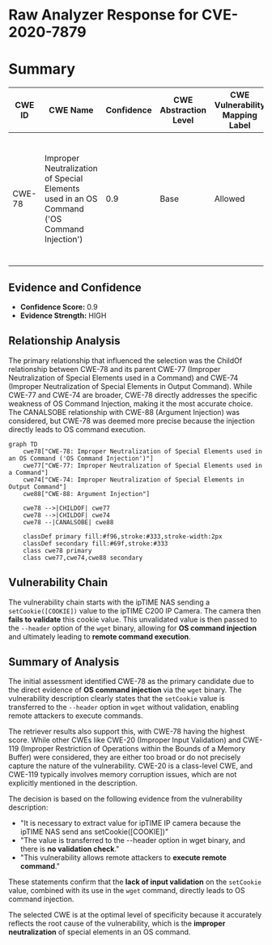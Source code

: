 # Raw Analyzer Response for CVE-2020-7879

# Summary
| CWE ID | CWE Name | Confidence | CWE Abstraction Level | CWE Vulnerability Mapping Label | CWE-Vulnerability Mapping Notes |
|---|---|---|---|---|---|
| CWE-78 | Improper Neutralization of Special Elements used in an OS Command ('OS Command Injection') | 0.9 | Base | Allowed | Primary CWE. The **lack of validation** on the `setCookie` value allows for command injection via the `--header` option in `wget`. |

## Evidence and Confidence

*   **Confidence Score:** 0.9
*   **Evidence Strength:** HIGH

## Relationship Analysis
The primary relationship that influenced the selection was the ChildOf relationship between CWE-78 and its parent CWE-77 (Improper Neutralization of Special Elements used in a Command) and CWE-74 (Improper Neutralization of Special Elements in Output Command). While CWE-77 and CWE-74 are broader, CWE-78 directly addresses the specific weakness of OS Command Injection, making it the most accurate choice. The CANALSOBE relationship with CWE-88 (Argument Injection) was considered, but CWE-78 was deemed more precise because the injection directly leads to OS command execution.

```mermaid
graph TD
    cwe78["CWE-78: Improper Neutralization of Special Elements used in an OS Command ('OS Command Injection')"]
    cwe77["CWE-77: Improper Neutralization of Special Elements used in a Command"]
    cwe74["CWE-74: Improper Neutralization of Special Elements in Output Command"]
    cwe88["CWE-88: Argument Injection"]

    cwe78 -->|CHILDOF| cwe77
    cwe78 -->|CHILDOF| cwe74
    cwe78 --|CANALSOBE| cwe88

    classDef primary fill:#f96,stroke:#333,stroke-width:2px
    classDef secondary fill:#69f,stroke:#333
    class cwe78 primary
    class cwe77,cwe74,cwe88 secondary
```

## Vulnerability Chain
The vulnerability chain starts with the ipTIME NAS sending a `setCookie([COOKIE])` value to the ipTIME C200 IP Camera. The camera then **fails to validate** this cookie value. This unvalidated value is then passed to the `--header` option of the `wget` binary, allowing for **OS command injection** and ultimately leading to **remote command execution**.

## Summary of Analysis
The initial assessment identified CWE-78 as the primary candidate due to the direct evidence of **OS command injection** via the `wget` binary. The vulnerability description clearly states that the `setCookie` value is transferred to the `--header` option in `wget` without validation, enabling remote attackers to execute commands.

The retriever results also support this, with CWE-78 having the highest score. While other CWEs like CWE-20 (Improper Input Validation) and CWE-119 (Improper Restriction of Operations within the Bounds of a Memory Buffer) were considered, they are either too broad or do not precisely capture the nature of the vulnerability. CWE-20 is a class-level CWE, and CWE-119 typically involves memory corruption issues, which are not explicitly mentioned in the description.

The decision is based on the following evidence from the vulnerability description:

*   "It is necessary to extract value for ipTIME IP camera because the ipTIME NAS send ans setCookie([COOKIE])"
*   "The value is transferred to the --header option in wget binary, and there is **no validation check**."
*   "This vulnerability allows remote attackers to **execute remote command**."

These statements confirm that the **lack of input validation** on the `setCookie` value, combined with its use in the `wget` command, directly leads to OS command injection.

The selected CWE is at the optimal level of specificity because it accurately reflects the root cause of the vulnerability, which is the **improper neutralization** of special elements in an OS command.